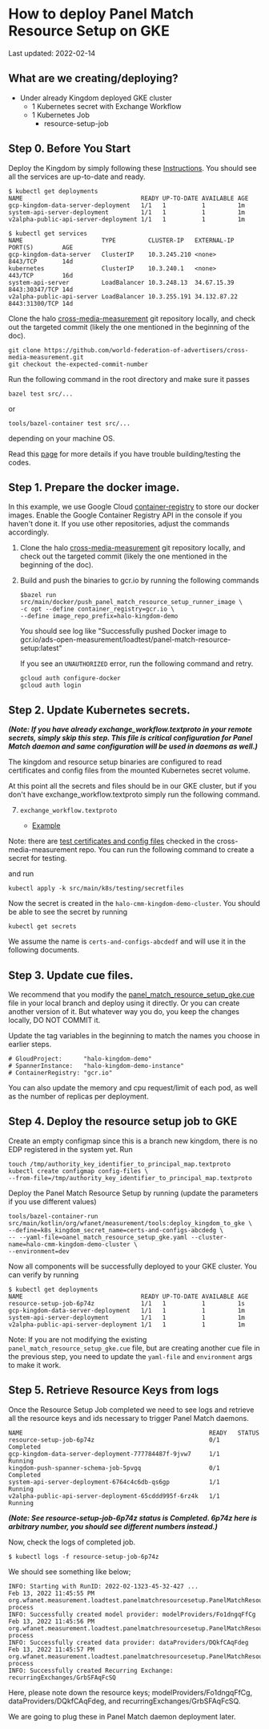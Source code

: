 # How to deploy Panel Match Resource Setup on GKE

Last updated: 2022-02-14

## What are we creating/deploying?

-   Under already Kingdom deployed GKE cluster
    -   1 Kubernetes secret with Exchange Workflow
    -   1 Kubernetes Job
        -   resource-setup-job

## Step 0. Before You Start

Deploy the Kingdom by simply following these [Instructions](kingdom-deployment.md). 
You should see all the services are up-to-date and ready.

```shell
$ kubectl get deployments
NAME                                 READY UP-TO-DATE AVAILABLE AGE
gcp-kingdom-data-server-deployment   1/1   1          1         1m
system-api-server-deployment         1/1   1          1         1m
v2alpha-public-api-server-deployment 1/1   1          1         1m

$ kubectl get services
NAME                      TYPE         CLUSTER-IP   EXTERNAL-IP  PORT(S)        AGE
gcp-kingdom-data-server   ClusterIP    10.3.245.210 <none>       8443/TCP       14d
kubernetes                ClusterIP    10.3.240.1   <none>       443/TCP        16d
system-api-server         LoadBalancer 10.3.248.13  34.67.15.39  8443:30347/TCP 14d
v2alpha-public-api-server LoadBalancer 10.3.255.191 34.132.87.22 8443:31300/TCP 14d
```

Clone the halo
[cross-media-measurement](https://github.com/world-federation-of-advertisers/cross-media-measurement)
git repository locally, and check out the targeted commit (likely the one
mentioned in the beginning of the doc).

```shell
git clone https://github.com/world-federation-of-advertisers/cross-media-measurement.git
git checkout the-expected-commit-number
```

Run the following command in the root directory and make sure it passes

```shell
bazel test src/...
```

or

```shell
tools/bazel-container test src/...
```

depending on your machine OS.

Read this
[page](https://github.com/world-federation-of-advertisers/cross-media-measurement/blob/main/docs/building.md)
for more details if you have trouble building/testing the codes.

## Step 1. Prepare the docker image.

In this example, we use Google Cloud
[container-registry](https://cloud.google.com/container-registry) to store our
docker images. Enable the Google Container Registry API in the console if you
haven't done it. If you use other repositories, adjust the commands accordingly.

1. Clone the halo
    [cross-media-measurement](https://github.com/world-federation-of-advertisers/cross-media-measurement)
    git repository locally, and check out the targeted commit (likely the one
    mentioned in the beginning of the doc).
2. Build and push the binaries to gcr.io by running the following commands

    ```shell
    $bazel run src/main/docker/push_panel_match_resource_setup_runner_image \
    -c opt --define container_registry=gcr.io \
    --define image_repo_prefix=halo-kingdom-demo
    ```

    You should see log like "Successfully pushed Docker image to 
    gcr.io/ads-open-measurement/loadtest/panel-match-resource-setup:latest"

    If you see an `UNAUTHORIZED` error, run the following command and retry.

    ```shell
    gcloud auth configure-docker
    gcloud auth login
    ```

## Step 2. Update Kubernetes secrets.

***(Note: If you have already exchange_workflow.textproto in your remote secrets, simply skip this step. This file is critical configuration for Panel Match daemon and same configuration will be used in daemons as well.)***

The kingdom and resource setup binaries are configured to read certificates and config files from the
mounted Kubernetes secret volume.

At this point all the secrets and files should be in our GKE cluster, 
but if you don't have exchange_workflow.textproto simply run the following command.

7.  `exchange_workflow.textproto`

    -   [Example](https://github.com/world-federation-of-advertisers/cross-media-measurement/blob/main/src/main/k8s/testing/secretfiles/exchange_workflow.textproto)
    
Note: there are
[test certificates and config files](https://github.com/world-federation-of-advertisers/cross-media-measurement/tree/main/src/main/k8s/testing/secretfiles)
checked in the cross-media-measurement repo. You can run the following command
to create a secret for testing.

and run

```shell
kubectl apply -k src/main/k8s/testing/secretfiles
```

Now the secret is created in the `halo-cmm-kingdom-demo-cluster`. You should be
able to see the secret by running

```shell
kubectl get secrets
```

We assume the name is `certs-and-configs-abcdedf` and will use it in the
following documents.

## Step 3. Update cue files.

We recommend that you modify the
[panel_match_resource_setup_gke.cue](https://github.com/world-federation-of-advertisers/cross-media-measurement/blob/main/src/main/k8s/dev/panel_match_resource_setup_gke.cue)
file in your local branch and deploy using it directly. Or you can create
another version of it. But whatever way you do, you keep the changes locally, DO
NOT COMMIT it.

Update the tag variables in the beginning to match the names you choose in
earlier steps.

```shell
# GloudProject:      "halo-kingdom-demo"
# SpannerInstance:   "halo-kingdom-demo-instance"
# ContainerRegistry: "gcr.io"
```

You can also update the memory and cpu request/limit of each pod, as well as the
number of replicas per deployment.

## Step 4. Deploy the resource setup job to GKE

Create an empty configmap since this is a branch new kingdom, there is no EDP
registered in the system yet. Run

```shell
touch /tmp/authority_key_identifier_to_principal_map.textproto
kubectl create configmap config-files \
--from-file=/tmp/authority_key_identifier_to_principal_map.textproto
```

Deploy the Panel Match Resource Setup by running (update the parameters if you use different
values)

```shell
tools/bazel-container-run
src/main/kotlin/org/wfanet/measurement/tools:deploy_kingdom_to_gke \
--define=k8s_kingdom_secret_name=certs-and-configs-abcdedg \
-- --yaml-file=oanel_match_resource_setup_gke.yaml --cluster-name=halo-cmm-kingdom-demo-cluster \
--environment=dev
```

Now all components will be successfully deployed to your GKE cluster.
You can verify by running

```shell
$ kubectl get deployments
NAME                                 READY UP-TO-DATE AVAILABLE AGE
resource-setup-job-6p74z             1/1   1          1         1s
gcp-kingdom-data-server-deployment   1/1   1          1         1m
system-api-server-deployment         1/1   1          1         1m
v2alpha-public-api-server-deployment 1/1   1          1         1m
```

Note: If you are not modifying the existing `panel_match_resource_setup_gke.cue` file, but are
creating another cue file in the previous step, you need to update the
`yaml-file` and `environment` args to make it work.

## Step 5. Retrieve Resource Keys from logs

Once the Resource Setup Job completed we need to see logs and retrieve 
all the resource keys and ids necessary to trigger Panel Match daemons.

```shell
NAME                                                    READY   STATUS
resource-setup-job-6p74z                                0/1     Completed
gcp-kingdom-data-server-deployment-777784487f-9jvw7     1/1     Running
kingdom-push-spanner-schema-job-5pvgq                   0/1     Completed
system-api-server-deployment-6764c4c6db-qs6gp           1/1     Running
v2alpha-public-api-server-deployment-65cddd995f-6rz4k   1/1     Running
```

***(Note: See resource-setup-job-6p74z status is Completed. 6p74z here is arbitrary number, you should see different numbers instead.)***

Now, check the logs of completed job.

```shell
$ kubectl logs -f resource-setup-job-6p74z 
```

We should see something like below;

```shell
INFO: Starting with RunID: 2022-02-1323-45-32-427 ...
Feb 13, 2022 11:45:55 PM org.wfanet.measurement.loadtest.panelmatchresourcesetup.PanelMatchResourceSetup process
INFO: Successfully created model provider: modelProviders/Fo1dngqFfCg
Feb 13, 2022 11:45:56 PM org.wfanet.measurement.loadtest.panelmatchresourcesetup.PanelMatchResourceSetup process
INFO: Successfully created data provider: dataProviders/DQkfCAqFdeg
Feb 13, 2022 11:45:57 PM org.wfanet.measurement.loadtest.panelmatchresourcesetup.PanelMatchResourceSetup process
INFO: Successfully created Recurring Exchange: recurringExchanges/GrbSFAqFcSQ
```

Here, please note down the resource keys; modelProviders/Fo1dngqFfCg, dataProviders/DQkfCAqFdeg, and recurringExchanges/GrbSFAqFcSQ.

We are going to plug these in Panel Match daemon deployment later.
